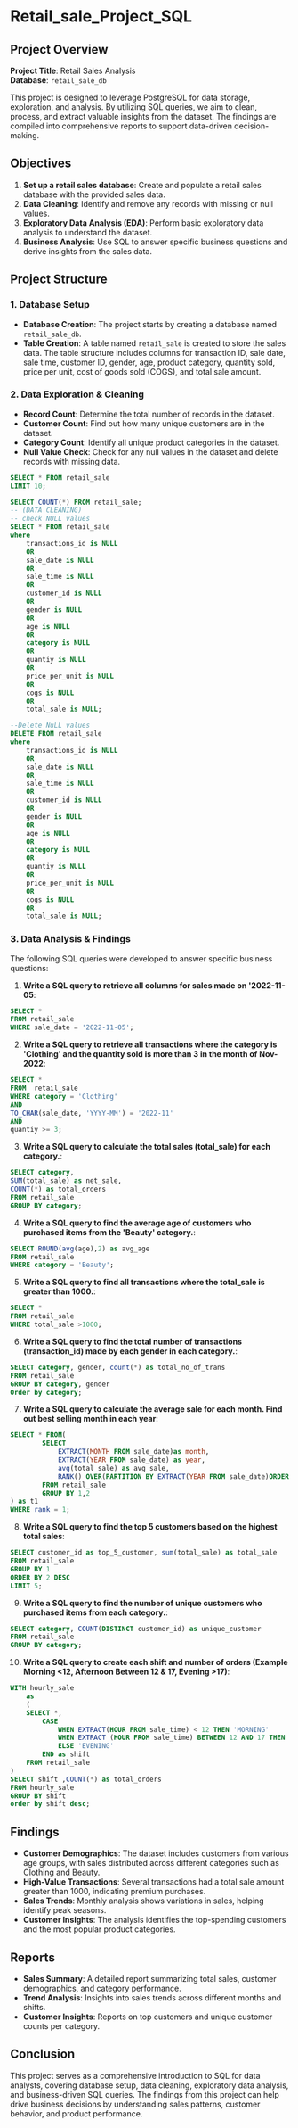 # Retail_sale_Project_SQL
## Project Overview

**Project Title**: Retail Sales Analysis  
**Database**: `retail_sale_db`

This project is designed to leverage PostgreSQL for data storage, exploration, and analysis. By utilizing SQL queries, we aim to clean, process, and extract valuable insights from the dataset. The findings are compiled into comprehensive reports to support data-driven decision-making.

## Objectives

1. **Set up a retail sales database**: Create and populate a retail sales database with the provided sales data.
2. **Data Cleaning**: Identify and remove any records with missing or null values.
3. **Exploratory Data Analysis (EDA)**: Perform basic exploratory data analysis to understand the dataset.
4. **Business Analysis**: Use SQL to answer specific business questions and derive insights from the sales data.

## Project Structure

### 1. Database Setup

- **Database Creation**: The project starts by creating a database named `retail_sale_db`.
- **Table Creation**: A table named `retail_sale` is created to store the sales data. The table structure includes columns for transaction ID, sale date, sale time, customer ID, gender, age, product category, quantity sold, price per unit, cost of goods sold (COGS), and total sale amount.

### 2. Data Exploration & Cleaning

- **Record Count**: Determine the total number of records in the dataset.
- **Customer Count**: Find out how many unique customers are in the dataset.
- **Category Count**: Identify all unique product categories in the dataset.
- **Null Value Check**: Check for any null values in the dataset and delete records with missing data.

```sql
SELECT * FROM retail_sale
LIMIT 10;

SELECT COUNT(*) FROM retail_sale;
-- (DATA CLEANING)
-- check NULL values
SELECT * FROM retail_sale
where 
	transactions_id is NULL
	OR
	sale_date is NULL
	OR
	sale_time is NULL
	OR
	customer_id is NULL
	OR
	gender is NULL
	OR
	age is NULL
	OR
	category is NULL
	OR
	quantiy is NULL
	OR
	price_per_unit is NULL
	OR
	cogs is NULL
	OR
	total_sale is NULL;

--Delete NuLL values
DELETE FROM retail_sale
where 
	transactions_id is NULL
	OR
	sale_date is NULL
	OR
	sale_time is NULL
	OR
	customer_id is NULL
	OR
	gender is NULL
	OR
	age is NULL
	OR
	category is NULL
	OR
	quantiy is NULL
	OR
	price_per_unit is NULL
	OR
	cogs is NULL
	OR
	total_sale is NULL;
```

### 3. Data Analysis & Findings

The following SQL queries were developed to answer specific business questions:

1. **Write a SQL query to retrieve all columns for sales made on '2022-11-05**:
```sql
SELECT * 
FROM retail_sale
WHERE sale_date = '2022-11-05';
```

2. **Write a SQL query to retrieve all transactions where the category is 'Clothing' and the quantity sold is more than 3 in the month of Nov-2022**:
```sql
SELECT *
FROM  retail_sale
WHERE category = 'Clothing'
AND
TO_CHAR(sale_date, 'YYYY-MM') = '2022-11'
AND
quantiy >= 3;
```

3. **Write a SQL query to calculate the total sales (total_sale) for each category.**:
```sql
SELECT category,
SUM(total_sale) as net_sale,
COUNT(*) as total_orders
FROM retail_sale
GROUP BY category;
```

4. **Write a SQL query to find the average age of customers who purchased items from the 'Beauty' category.**:
```sql
SELECT ROUND(avg(age),2) as avg_age
FROM retail_sale
WHERE category = 'Beauty';
```

5. **Write a SQL query to find all transactions where the total_sale is greater than 1000.**:
```sql
SELECT * 
FROM retail_sale
WHERE total_sale >1000;
```

6. **Write a SQL query to find the total number of transactions (transaction_id) made by each gender in each category.**:
```sql
SELECT category, gender, count(*) as total_no_of_trans
FROM retail_sale
GROUP BY category, gender
Order by category;
```

7. **Write a SQL query to calculate the average sale for each month. Find out best selling month in each year**:
```sql
SELECT * FROM(
		SELECT
			EXTRACT(MONTH FROM sale_date)as month,
			EXTRACT(YEAR FROM sale_date) as year,
			avg(total_sale) as avg_sale,
			RANK() OVER(PARTITION BY EXTRACT(YEAR FROM sale_date)ORDER BY AVG(total_sale)DESC) as rank
		FROM retail_sale
		GROUP BY 1,2
) as t1
WHERE rank = 1;
```

8. **Write a SQL query to find the top 5 customers based on the highest total sales**:
```sql
SELECT customer_id as top_5_customer, sum(total_sale) as total_sale
FROM retail_sale
GROUP BY 1
ORDER BY 2 DESC
LIMIT 5;
```

9. **Write a SQL query to find the number of unique customers who purchased items from each category.**:
```sql
SELECT category, COUNT(DISTINCT customer_id) as unique_customer
FROM retail_sale
GROUP BY category;
```

10. **Write a SQL query to create each shift and number of orders (Example Morning <12, Afternoon Between 12 & 17, Evening >17)**:
```sql
WITH hourly_sale
	as
	(
	SELECT *,
		CASE
			WHEN EXTRACT(HOUR FROM sale_time) < 12 THEN 'MORNING'
			WHEN EXTRACT (HOUR FROM sale_time) BETWEEN 12 AND 17 THEN 'AFTERNOON'
			ELSE 'EVENING'
		END as shift
	FROM retail_sale
)
SELECT shift ,COUNT(*) as total_orders
FROM hourly_sale
GROUP BY shift
order by shift desc;
```

## Findings

- **Customer Demographics**: The dataset includes customers from various age groups, with sales distributed across different categories such as Clothing and Beauty.
- **High-Value Transactions**: Several transactions had a total sale amount greater than 1000, indicating premium purchases.
- **Sales Trends**: Monthly analysis shows variations in sales, helping identify peak seasons.
- **Customer Insights**: The analysis identifies the top-spending customers and the most popular product categories.

## Reports

- **Sales Summary**: A detailed report summarizing total sales, customer demographics, and category performance.
- **Trend Analysis**: Insights into sales trends across different months and shifts.
- **Customer Insights**: Reports on top customers and unique customer counts per category.

## Conclusion

This project serves as a comprehensive introduction to SQL for data analysts, covering database setup, data cleaning, exploratory data analysis, and business-driven SQL queries. The findings from this project can help drive business decisions by understanding sales patterns, customer behavior, and product performance.

